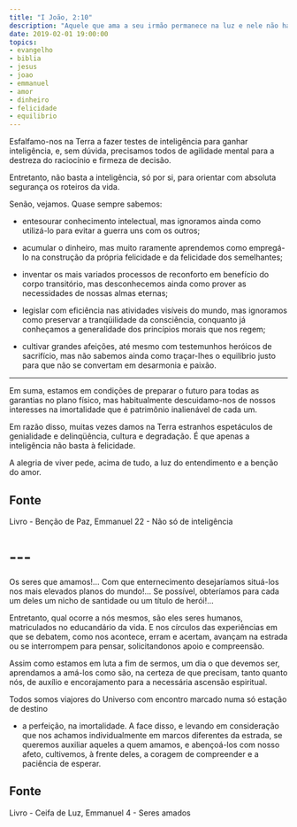 ```yaml
---
title: "I João, 2:10"
description: "Aquele que ama a seu irmão permanece na luz e nele não há nenhum tropeço."
date: 2019-02-01 19:00:00
topics: 
- evangelho
- biblia
- jesus
- joao
- emmanuel
- amor
- dinheiro
- felicidade
- equilibrio
---
```


Esfalfamo-nos na Terra a fazer testes de inteligência para ganhar
inteligência, e, sem dúvida, precisamos todos de agilidade mental para
a destreza do raciocínio e firmeza de decisão.  

Entretanto, não basta a inteligência, só por si, para orientar com absoluta
segurança os roteiros da vida.  

Senão, vejamos.  Quase sempre sabemos: 

- entesourar conhecimento intelectual, mas ignoramos ainda como utilizá-lo para
evitar a guerra uns com os outros;  

- acumular o dinheiro, mas muito raramente aprendemos como empregá-lo na
 construção da própria felicidade e da felicidade dos semelhantes;  

- inventar os mais variados processos de reconforto em benefício do corpo
 transitório, mas desconhecemos ainda como prover as necessidades de nossas
 almas eternas;  

- legislar com eficiência nas atividades visíveis do mundo, mas ignoramos como
 preservar a tranqüilidade da consciência, conquanto já conheçamos a
 generalidade dos princípios morais que nos regem;  

- cultivar grandes afeições, até mesmo com testemunhos heróicos de sacrifício, mas
não sabemos ainda como traçar-lhes o equilíbrio justo para que não se convertam
em desarmonia e paixão. 

***

Em suma, estamos em condições de preparar o futuro para todas as garantias no
plano físico, mas habitualmente descuidamo-nos de nossos interesses na
imortalidade que é patrimônio inalienável de cada um.  

Em razão disso, muitas vezes damos na Terra estranhos espetáculos de genialidade
e delinqüência, cultura e degradação.  É que apenas a inteligência não basta à
felicidade.  

A alegria de viver pede, acima de tudo, a luz do entendimento e a benção do
amor.

## Fonte
Livro - Benção de Paz, Emmanuel
22 - Não só de inteligência


# ---


Os seres que amamos!... Com que enternecimento desejaríamos situá-los nos mais
elevados planos do mundo!... Se possível, obteríamos para cada um deles um nicho
de santidade ou um título de herói!...

Entretanto, qual ocorre a nós mesmos, são eles seres humanos, matriculados no
educandário da vida. E nos círculos das experiências em que se debatem, como nos
acontece, erram e acertam, avançam na estrada ou se interrompem para pensar,
solicitandonos apoio e compreensão.

Assim como estamos em luta a fim de sermos, um dia o que devemos ser, aprendamos
a amá-los como são, na certeza de que precisam, tanto quanto nós, de auxílio e
encorajamento para a necessária ascensão espiritual.

Todos somos viajores do Universo com encontro marcado numa só estação de destino
- a perfeição, na imortalidade. A face disso, e levando em consideração que nos
achamos individualmente em marcos diferentes da estrada, se queremos auxiliar
aqueles a quem amamos, e abençoá-los com nosso afeto, cultivemos, à frente
deles, a coragem de compreender e a paciência de esperar.

## Fonte
Livro - Ceifa de Luz, Emmanuel
4 - Seres amados
